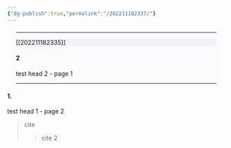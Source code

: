 ```yaml
---
{"dg-publish":true,"permalink":"/202211182337/"}
---
```



<div class="transclusion internal-embed is-loaded" style="background-color: rgba(239, 245, 251, 0.2)"><div class="markdown-embed" style="margin: 20px">

---

<div style="background-color: rgba(159, 170, 196, 0.1); text-align: left; color=#CCCCCC">[[202211182335]]</div>


#### 2
test head 2 - page 1


---
</div></div>

#### 1.
test head 1 - page 2

> cite
> > cite 2



